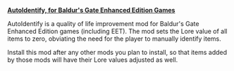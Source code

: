 <p><u><b>AutoIdentify, for Baldur's Gate Enhanced Edition Games</u></b></p> 

<p>
AutoIdentify is a quality of life improvement mod for Baldur's Gate Enhanced Edition games (including EET). The mod sets the Lore value of all items to zero, obviating the need for the player to manually identify items. 
</p>

<p>
Install this mod after any other mods you plan to install, so that items added by those mods will have their Lore values adjusted as well.
</p>